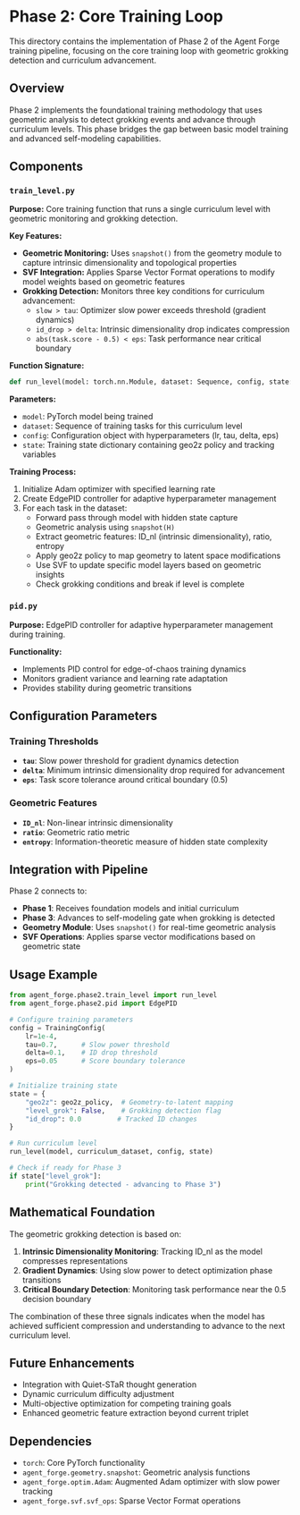 # Phase 2: Core Training Loop

This directory contains the implementation of Phase 2 of the Agent Forge training pipeline, focusing on the core training loop with geometric grokking detection and curriculum advancement.

## Overview

Phase 2 implements the foundational training methodology that uses geometric analysis to detect grokking events and advance through curriculum levels. This phase bridges the gap between basic model training and advanced self-modeling capabilities.

## Components

### `train_level.py`
**Purpose:** Core training function that runs a single curriculum level with geometric monitoring and grokking detection.

**Key Features:**
- **Geometric Monitoring:** Uses `snapshot()` from the geometry module to capture intrinsic dimensionality and topological properties
- **SVF Integration:** Applies Sparse Vector Format operations to modify model weights based on geometric features
- **Grokking Detection:** Monitors three key conditions for curriculum advancement:
  - `slow > tau`: Optimizer slow power exceeds threshold (gradient dynamics)
  - `id_drop > delta`: Intrinsic dimensionality drop indicates compression
  - `abs(task.score - 0.5) < eps`: Task performance near critical boundary

**Function Signature:**
```python
def run_level(model: torch.nn.Module, dataset: Sequence, config, state: dict) -> None
```

**Parameters:**
- `model`: PyTorch model being trained
- `dataset`: Sequence of training tasks for this curriculum level
- `config`: Configuration object with hyperparameters (lr, tau, delta, eps)
- `state`: Training state dictionary containing geo2z policy and tracking variables

**Training Process:**
1. Initialize Adam optimizer with specified learning rate
2. Create EdgePID controller for adaptive hyperparameter management
3. For each task in the dataset:
   - Forward pass through model with hidden state capture
   - Geometric analysis using `snapshot(H)`
   - Extract geometric features: ID_nl (intrinsic dimensionality), ratio, entropy
   - Apply geo2z policy to map geometry to latent space modifications
   - Use SVF to update specific model layers based on geometric insights
   - Check grokking conditions and break if level is complete

### `pid.py`
**Purpose:** EdgePID controller for adaptive hyperparameter management during training.

**Functionality:**
- Implements PID control for edge-of-chaos training dynamics
- Monitors gradient variance and learning rate adaptation
- Provides stability during geometric transitions

## Configuration Parameters

### Training Thresholds
- **`tau`**: Slow power threshold for gradient dynamics detection
- **`delta`**: Minimum intrinsic dimensionality drop required for advancement
- **`eps`**: Task score tolerance around critical boundary (0.5)

### Geometric Features
- **`ID_nl`**: Non-linear intrinsic dimensionality
- **`ratio`**: Geometric ratio metric
- **`entropy`**: Information-theoretic measure of hidden state complexity

## Integration with Pipeline

Phase 2 connects to:
- **Phase 1**: Receives foundation models and initial curriculum
- **Phase 3**: Advances to self-modeling gate when grokking is detected
- **Geometry Module**: Uses `snapshot()` for real-time geometric analysis
- **SVF Operations**: Applies sparse vector modifications based on geometric state

## Usage Example

```python
from agent_forge.phase2.train_level import run_level
from agent_forge.phase2.pid import EdgePID

# Configure training parameters
config = TrainingConfig(
    lr=1e-4,
    tau=0.7,      # Slow power threshold
    delta=0.1,    # ID drop threshold
    eps=0.05      # Score boundary tolerance
)

# Initialize training state
state = {
    "geo2z": geo2z_policy,  # Geometry-to-latent mapping
    "level_grok": False,    # Grokking detection flag
    "id_drop": 0.0         # Tracked ID changes
}

# Run curriculum level
run_level(model, curriculum_dataset, config, state)

# Check if ready for Phase 3
if state["level_grok"]:
    print("Grokking detected - advancing to Phase 3")
```

## Mathematical Foundation

The geometric grokking detection is based on:

1. **Intrinsic Dimensionality Monitoring**: Tracking ID_nl as the model compresses representations
2. **Gradient Dynamics**: Using slow power to detect optimization phase transitions
3. **Critical Boundary Detection**: Monitoring task performance near the 0.5 decision boundary

The combination of these three signals indicates when the model has achieved sufficient compression and understanding to advance to the next curriculum level.

## Future Enhancements

- Integration with Quiet-STaR thought generation
- Dynamic curriculum difficulty adjustment
- Multi-objective optimization for competing training goals
- Enhanced geometric feature extraction beyond current triplet

## Dependencies

- `torch`: Core PyTorch functionality
- `agent_forge.geometry.snapshot`: Geometric analysis functions
- `agent_forge.optim.Adam`: Augmented Adam optimizer with slow power tracking
- `agent_forge.svf.svf_ops`: Sparse Vector Format operations
